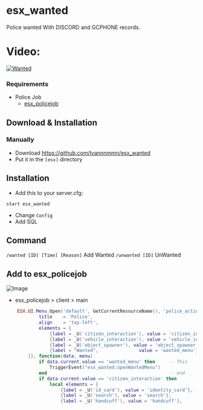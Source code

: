 # esx_wanted
 
Police wanted With DISCORD and GCPHONE records.

# Video:
[![Wanted](https://i.imgur.com/kocnx1B.png)](https://www.youtube.com/watch?v=xNXcUa15gng)

### Requirements
* Police Job
  * [esx_policejob](https://github.com/ESX-Org/esx_policejob)
  
## Download & Installation
### Manually
- Download https://github.com/Ivannnmmn/esx_wanted
- Put it in the `[esx]` directory

## Installation
- Add this to your server.cfg:
```
start esx_wanted
```
- Change `Config`
- Add SQL

## Command
`/wanted [ID] [Time] [Reason]` Add Wanted
`/unwanted [ID]` UnWanted

## Add to esx_policejob
![Image](https://i.imgur.com/UEdxmbC.png)
- esx_policejob > client > main
```LUA
	ESX.UI.Menu.Open('default', GetCurrentResourceName(), 'police_actions', {
			title    = 'Police',
			align    = 'top-left',
			elements = {
				{label = _U('citizen_interaction'), value = 'citizen_interaction'},
				{label = _U('vehicle_interaction'), value = 'vehicle_interaction'},
				{label = _U('object_spawner'), value = 'object_spawner'},
				{label = "Wanted",               value = 'wanted_menu'}  -- This
		}}, function(data, menu)
			if data.current.value == 'wanted_menu' then		-- This
				TriggerEvent("esx_wanted:openWantedMenu")
			end												-- end
			if data.current.value == 'citizen_interaction' then
				local elements = {
					{label = _U('id_card'), value = 'identity_card'},
					{label = _U('search'), value = 'search'},
					{label = _U('handcuff'), value = 'handcuff'},
```